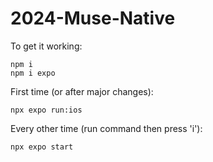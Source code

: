 # 2024-Muse-Native

To get it working: 

```
npm i
npm i expo
```
First time (or after major changes):
```
npx expo run:ios
```
Every other time (run command then press 'i'):
```
npx expo start
```
